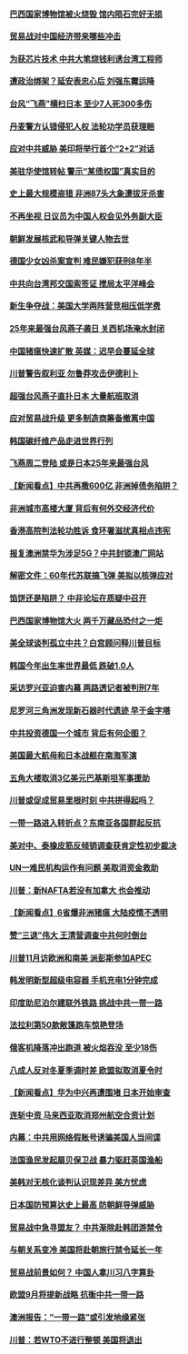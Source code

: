 #### [巴西国家博物馆被火烧毁 馆内陨石完好无损](../pages/nsc418/n10691731.md) 

#### [贸易战对中国经济带来哪些冲击](../pages/nsc418/n10690875.md) 

#### [为获芯片技术 中共大笔烧钱利诱台湾工程师](../pages/nsc418/n10690898.md) 

#### [遭政治绑架？延安表忠心后 刘强东霉运降](../pages/nsc418/n10690971.md) 

#### [台风“飞燕”横扫日本 至少7人死300多伤](../pages/nsc418/n10690850.md) 

#### [丹麦警方认错侵犯人权 法轮功学员获理赔](../pages/nsc418/n10690044.md) 

#### [应对中共威胁 美印将举行首个“2+2”对话](../pages/nsc418/n10690199.md) 

#### [美驻华使馆转帖 警示“某债权国”真实目的](../pages/nsc418/n10690176.md) 

#### [史上最大规模盗猎 非洲87头大象遭拔牙杀害](../pages/nsc418/n10689389.md) 

#### [不再坐视 日议员为中国人权会见外务副大臣](../pages/nsc418/n10689698.md) 

#### [朝鲜发展核武和导弹关键人物去世](../pages/nsc418/n10689571.md) 

#### [德国少女凶杀案宣判 难民嫌犯获刑8年半](../pages/nsc418/n10689464.md) 

#### [中共向台湾邦交国索签证 搅局太平洋峰会](../pages/nsc418/n10689483.md) 

#### [新生争夺战：美国大学两阵营竞相压低学费](../pages/nsc418/n10688706.md) 

#### [25年来最强台风燕子袭日 关西机场淹水封闭](../pages/nsc418/n10689396.md) 

#### [中国猪瘟快速扩散 英媒：迟早会蔓延全球](../pages/nsc418/n10688908.md) 

#### [川普警告叙利亚 勿鲁莽攻击伊德利卜](../pages/nsc418/n10688872.md) 

#### [超强台风燕子直扑日本 大量航班取消](../pages/nsc418/n10686357.md) 

#### [应对贸易战升级 更多制造商筹备撤离中国](../pages/nsc418/n10688073.md) 

#### [韩国碳纤维产品走进世界行列](../pages/nsc418/n10687007.md) 

#### [飞燕周二登陆 或是日本25年来最强台风](../pages/nsc418/n10687710.md) 

#### [【新闻看点】中共再撒600亿 非洲掉债务陷阱？](../pages/nsc418/n10687599.md) 

#### [非洲城市高楼大厦 背后有何外交经济代价](../pages/nsc418/n10687561.md) 

#### [香港高院判法轮功胜诉 食环署滋扰真相点违宪](../pages/nsc418/n10687486.md) 

#### [报复澳洲禁华为涉足5G？中共封锁澳广网站](../pages/nsc418/n10686375.md) 

#### [解密文件：60年代苏联搞飞弹 美拟以核弹应对](../pages/nsc418/n10686843.md) 

#### [馅饼还是陷阱？ 中非论坛在质疑中召开](../pages/nsc418/n10686765.md) 

#### [巴西国家博物馆大火 两千万藏品恐付之一炬](../pages/nsc418/n10686631.md) 

#### [美全球谈判孤立中共？白宫顾问释川普目标](../pages/nsc418/n10686558.md) 

#### [韩国今年出生率世界最低 跌破1.0人](../pages/nsc418/n10685532.md) 

#### [采访罗兴亚迫害内幕 两路透记者被判刑7年](../pages/nsc418/n10686180.md) 

#### [尼罗河三角洲发现新石器时代遗迹 早于金字塔](../pages/nsc418/n10685928.md) 

#### [中共投资德国一个城市 背后有何企图？](../pages/nsc418/n10685003.md) 

#### [美国最大航母和日本战舰在南海军演](../pages/nsc418/n10685158.md) 

#### [五角大楼取消3亿美元巴基斯坦军事援助](../pages/nsc418/n10685080.md) 

#### [川普或促成贸易里根时刻 中共拼得起吗？](../pages/nsc418/n10684311.md) 

#### [一带一路进入转折点？东南亚各国群起反抗](../pages/nsc418/n10684758.md) 

#### [美对中、泰橡皮筋反倾销调查获肯定性初步裁决](../pages/nsc418/n10684415.md) 

#### [UN一难民机构运作有问题 美取消资金救助](../pages/nsc418/n10684212.md) 

#### [川普：新NAFTA若没有加拿大 也会推动](../pages/nsc418/n10683996.md) 

#### [【新闻看点】6省爆非洲猪瘟 大陆疫情不透明](../pages/nsc418/n10683869.md) 

#### [赞“三退”伟大 王清营调查中共何时倒台](../pages/nsc418/n10683721.md) 

#### [川普11月访欧洲和南美 派彭斯参加APEC](../pages/nsc418/n10683571.md) 

#### [韩发明新型超级电容器 手机充电1分钟完成](../pages/nsc418/n10683504.md) 

#### [印度助尼泊尔建联外铁路 挑战中共一带一路](../pages/nsc418/n10683339.md) 

#### [法拉利第50款敞篷跑车惊艳登场](../pages/nsc418/n10683198.md) 

#### [俄客机降落冲出跑道 被火焰吞没 至少18伤](../pages/nsc418/n10683157.md) 

#### [八成人反对冬夏季调时差 欧盟拟取消夏令时](../pages/nsc418/n10682459.md) 

#### [【新闻看点】华为中兴再遭围堵 日本开始审查](../pages/nsc418/n10682086.md) 

#### [连斩中资 马来西亚取消郑州航空合资计划](../pages/nsc418/n10681985.md) 

#### [内幕：中共用网络假账号诱骗美国人当间谍](../pages/nsc418/n10681737.md) 

#### [法国渔民发起扇贝保卫战 暴力驱赶英国渔船](../pages/nsc418/n10681733.md) 

#### [美韩对无核化谈判认识现差异 美方忧虑](../pages/nsc418/n10681224.md) 

#### [日本国防预算达史上最高 防朝鲜导弹威胁](../pages/nsc418/n10681165.md) 

#### [贸易战中急寻盟友？ 中共渐除赴韩团游禁令](../pages/nsc418/n10681195.md) 

#### [与朝关系变冷 美国将赴朝旅行禁令延长一年](../pages/nsc418/n10681148.md) 

#### [贸易战前景如何？ 中国人拿川习八字算卦](../pages/nsc418/n10681076.md) 

#### [欧盟9月将提新战略 抗衡中共一带一路](../pages/nsc418/n10680513.md) 

#### [澳洲报告：“一带一路”或引发地缘紧张](../pages/nsc418/n10679674.md) 

#### [川普：若WTO不进行整顿 美国将退出](../pages/nsc418/n10679784.md) 

